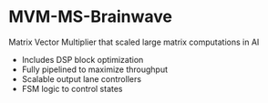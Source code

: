 # MVM-MS-Brainwave
Matrix Vector Multiplier that scaled large matrix computations in AI

- Includes DSP block optimization
- Fully pipelined to maximize throughput
- Scalable output lane controllers
- FSM logic to control states
